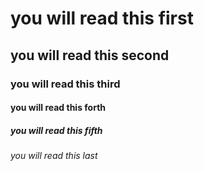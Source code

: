 # you will read this first
## you will read this second
### you will read this third
#### you will read this forth
##### you will read this fifth
###### you will read this last
